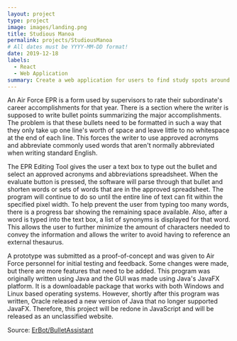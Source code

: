 ```yaml
---
layout: project
type: project
image: images/landing.png
title: Studious Manoa
permalink: projects/StudiousManoa
# All dates must be YYYY-MM-DD format!
date: 2019-12-18
labels:
  - React
  - Web Application
summary: Create a web application for users to find study spots around UH Manoa.
---
```


An Air Force EPR is a form used by supervisors to rate their subordinate's career accomplishments for that year. There is a section where the writer is supposed to write bullet points summarizing the major accomplishments. The problem is that these bullets need to be formatted in such a way that they only take up one line's worth of space and leave little to no whitespace at the end of each line. This forces the writer to use approved acronyms and abbreviate commonly used words that aren't normally abbreviated when writing standard English.

The EPR Editing Tool gives the user a text box to type out the bullet and select an approved acronyms and abbreviations spreadsheet. When the evaluate button is pressed, the software will parse through that bullet and shorten words or sets of words that are in the approved spreadsheet. The program will continue to do so until the entire line of text can fit within the specified pixel width. To help prevent the user from typing too many words, there is a progress bar showing the remaining space available. Also, after a word is typed into the text box, a list of synonyms is displayed for that word. This allows the user to further minimize the amount of characters needed to convey the information and allows the writer to avoid having to reference an external thesaurus.

A prototype was submitted as a proof-of-concept and was given to Air Force personnel for initial testing and feedback. Some changes were made, but there are more features that need to be added. This program was originally written using Java and the GUI was made using Java's JavaFX platform. It is a downloadable package that works with both Windows and Linux based operating systems. However, shortly after this program was written, Oracle released a new version of Java that no longer supported JavaFX. Therefore, this project will be redone in JavaScript and will be released as an unclassified website.




Source: <a href="https://github.com/studious-manoa/studious-manoa"><i class="large github icon "></i>ErBot/BulletAssistant</a>

